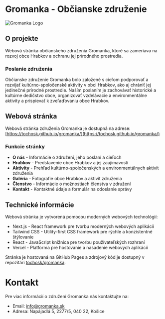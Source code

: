 # Gromanka - Občianske združenie

![Gromanka Logo](https://tochosk.github.io/images/hrabkov-panorama.jpeg)

## O projekte

Webová stránka občianskeho združenia Gromanka, ktoré sa zameriava na rozvoj obce Hrabkov a ochranu jej prírodného prostredia.

### Poslanie združenia

Občianske združenie Gromanka bolo založené s cieľom podporovať a rozvíjať kultúrno-spoločenské aktivity v obci Hrabkov, ako aj chrániť jej jedinečné prírodné prostredie. Naším poslaním je zachovávať historické a kultúrne dedičstvo obce, organizovať vzdelávacie a environmentálne aktivity a prispievať k zveľaďovaniu obce Hrabkov.

## Webová stránka

Webová stránka združenia Gromanka je dostupná na adrese: [https://tochosk.github.io/gromanka/](https://tochosk.github.io/gromanka/)

### Funkcie stránky

- **O nás** - Informácie o združení, jeho poslaní a cieľoch
- **Hrabkov** - Predstavenie obce Hrabkov a jej zaujímavostí
- **Aktivity** - Prehľad kultúrno-spoločenských a environmentálnych aktivít združenia
- **Galéria** - Fotografie obce Hrabkov a aktivít združenia
- **Členstvo** - Informácie o možnostiach členstva v združení
- **Kontakt** - Kontaktné údaje a formulár na odoslanie správy

## Technické informácie

Webová stránka je vytvorená pomocou moderných webových technológií:

- Next.js - React framework pre tvorbu moderných webových aplikácií
- Tailwind CSS - Utility-first CSS framework pre rýchle a konzistentné štýlovanie
- React - JavaScript knižnica pre tvorbu používateľských rozhraní
- Vercel - Platforma pre hostovanie a nasadenie webových aplikácií

Stránka je hostovaná na GitHub Pages a zdrojový kód je dostupný v repozitári [tochosk/gromanka](https://github.com/tochosk/gromanka).

# Kontakt

Pre viac informácií o združení Gromanka nás kontaktujte na:

- Email: info@gromanka.sk
- Adresa: Napájadlá 5, 2277/5, 040 22, Košice

